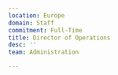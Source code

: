 ```yaml
---
location: Europe
domain: Staff
commitment: Full-Time
title: Director of Operations
desc: ''
team: Administration

---
```

